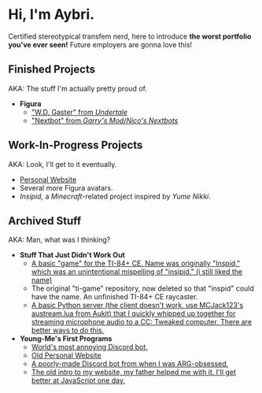 # Hi, I'm Aybri.
Certified stereotypical transfem nerd, here to introduce **the worst portfolio you've ever seen!** Future employers are gonna love this!

## Finished Projects
AKA: The stuff I'm actually pretty proud of.
- **Figura**
  - ["W.D. Gaster" from *Undertale*](https://github.com/aybri/figura-gaster)
  - ["Nextbot" from *Garry's Mod*/*Nico's Nextbots*](https://github.com/aybri/figura-nextbot)

## Work-In-Progress Projects
AKA: Look, I'll get to it eventually.
- [Personal Website](https://github.com/aybri/aybri.github.io)
- Several more Figura avatars.
- *Insipid,* a *Minecraft*-related project inspired by *Yume Nikki*.

## Archived Stuff
AKA: Man, what was I thinking?
- **Stuff That Just Didn't Work Out**
  - [A basic "game" for the TI-84+ CE. Name was originally "Inspid," which was an unintentional mispelling of "insipid." (i still liked the name)](https://github.com/aybri/ti-game)
  - The original "ti-game" repository, now deleted so that "inspid" could have the name. An unfinished TI-84+ CE raycaster.
  - [A basic Python server (the client doesn't work, use ](https://github.com/aybri/implant-audio)[MCJack123's austream.lua from Aukit](https://github.com/MCJack123/AUKit)[) that I quickly whipped up together for streaming microphone audio to a CC: Tweaked computer. There are better ways to do this.](https://github.com/aybri/implant-audio)
- **Young-Me's First Programs**
  - [World's most annoying Discord bot.](https://github.com/aybri/michael-reeves-reference-bot)
  - [Old Personal Website](https://github.com/aybri/old-personal-site)
  - [A poorly-made Discord bot from when I was ARG-obsessed.](https://github.com/aybri/discord-argbot)
  - [The old intro to my website, my father helped me with it. I'll get better at JavaScript one day.](https://github.com/aybri/door)
